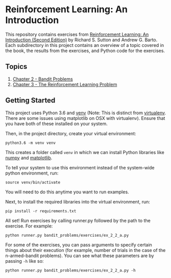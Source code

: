 # Reinforcement Learning: An Introduction

This repository contains exercises from [Reinforcement Learning: An Introduction (Second Edition)](https://mitpress.mit.edu/books/reinforcement-learning) by Richard S. Sutton and Andrew G. Barto.
Each subdirectory in this project contains an overview of a topic covered
in the book, the results from the exercises, and Python code for the exercises.

## Topics

1. [Chapter 2 - Bandit Problems](./bandit_problems)
2. [Chapter 3 - The Reinforcement Learning Problem](./rl_problem)

## Getting Started
This project uses Python 3.6 and [venv](https://docs.python.org/3/library/venv.html)
(Note: This is distinct from [virtualenv](https://virtualenv.pypa.io/en/stable/). There
are some issues using matplotlib on OSX with virtualenv).
Ensure that you have both of these installed on your system.

Then, in the project directory, create your virtual environment:
```
python3.6 -m venv venv
```
This creates a folder called `venv` in which we can install Python libraries
like [numpy](http://www.numpy.org/) and [matplotlib](http://matplotlib.org/).

To tell your system to use this environment instead of the system-wide python environment, run:
```
source venv/bin/activate
```
You will need to do this anytime you want to run examples.


Next, to install the required libraries into the virtual environment, run:
```
pip install -r requirements.txt
```

All set! Run exercises by calling runner.py followed by the path to the exercise. For example:
```
python runner.py bandit_problems/exercises/ex_2_2_a.py
```

For some of the exercises, you can pass arguments to specify certain things about their execution (for example, number of trials in the case
of the n-armed-bandit problems). You can see what these parameters are by passing `-h` like so:
```
python runner.py bandit_problems/exercises/ex_2_2_a.py -h
```
